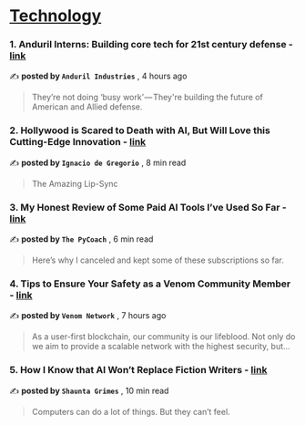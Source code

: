 
<h1><a href=https://medium.com/tag/technology/recommended target="_blank" rel="noopener noreferrer">Technology</a></h1>
<h3>1. Anduril Interns: Building core tech for 21st century defense - <a href=https://medium.com/anduril-blog/anduril-interns-building-core-tech-for-21st-century-defense-400ae839675c?source=tag_recommended_feed---------0-84----------technology----------af37c842_c565_44c1_8268_4b9e84cb0cb7------- target="_blank" rel="noopener noreferrer">link</a></h3>

✍️ **posted by `Anduril Industries`** <date> , 4 hours ago</date>

<blockquote>They’re not doing ‘busy work’ — They're building the future of American and Allied defense.</blockquote>

<h3>2. Hollywood is Scared to Death with AI, But Will Love this Cutting-Edge Innovation - <a href=https://medium.com/@ignacio.de.gregorio.noblejas/hollywood-is-scared-to-death-with-ai-but-will-love-this-cutting-edge-innovation-676cba09427e?source=tag_recommended_feed---------1-107----------technology----------af37c842_c565_44c1_8268_4b9e84cb0cb7------- target="_blank" rel="noopener noreferrer">link</a></h3>

✍️ **posted by `Ignacio de Gregorio`** <date> , 8 min read</date>

<blockquote>The Amazing Lip-Sync</blockquote>

<h3>3. My Honest Review of Some Paid AI Tools I’ve Used So Far - <a href=https://medium.com/artificial-corner/my-honest-review-of-some-paid-ai-tools-ive-used-so-far-ecd7da4e5e87?source=tag_recommended_feed---------2-85----------technology----------af37c842_c565_44c1_8268_4b9e84cb0cb7------- target="_blank" rel="noopener noreferrer">link</a></h3>

✍️ **posted by `The PyCoach`** <date> , 6 min read</date>

<blockquote>Here’s why I canceled and kept some of these subscriptions so far.</blockquote>

<h3>4. Tips to Ensure Your Safety as a Venom Community Member - <a href=https://medium.com/@Venom_network_/tips-to-ensure-your-safety-as-a-venom-community-member-cc3544ff22a0?source=tag_recommended_feed---------3-84----------technology----------af37c842_c565_44c1_8268_4b9e84cb0cb7------- target="_blank" rel="noopener noreferrer">link</a></h3>

✍️ **posted by `Venom Network`** <date> , 7 hours ago</date>

<blockquote>As a user-first blockchain, our community is our lifeblood. Not only do we aim to provide a scalable network with the highest security, but…</blockquote>

<h3>5. How I Know that AI Won’t Replace Fiction Writers - <a href=https://medium.com/the-write-brain/how-i-know-that-ai-wont-replace-fiction-writers-2f6aeabc5320?source=tag_recommended_feed---------4-107----------technology----------af37c842_c565_44c1_8268_4b9e84cb0cb7------- target="_blank" rel="noopener noreferrer">link</a></h3>

✍️ **posted by `Shaunta Grimes`** <date> , 10 min read</date>

<blockquote>Computers can do a lot of things. But they can’t feel.</blockquote>

